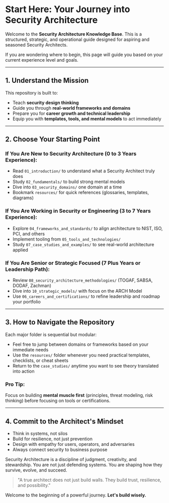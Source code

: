 # Start Here: Your Journey into Security Architecture

Welcome to the **Security Architecture Knowledge Base**. This is a structured, strategic, and operational guide designed for aspiring and seasoned Security Architects.

If you are wondering where to begin, this page will guide you based on your current experience level and goals.

---

## 1. Understand the Mission
This repository is built to:
- Teach **security design thinking**
- Guide you through **real-world frameworks and domains**
- Prepare you for **career growth and technical leadership**
- Equip you with **templates, tools, and mental models** to act immediately

---

## 2. Choose Your Starting Point

### If You Are **New to Security Architecture (0 to 3 Years Experience):**
- Read `01_introduction/` to understand what a Security Architect truly does
- Study `02_fundamentals/` to build strong mental models
- Dive into `03_security_domains/` one domain at a time
- Bookmark `resources/` for quick references (glossaries, templates, diagrams)

### If You Are **Working in Security or Engineering (3 to 7 Years Experience):**
- Explore `04_frameworks_and_standards/` to align architecture to NIST, ISO, PCI, and others
- Implement tooling from `05_tools_and_technologies/`
- Study `07_case_studies_and_examples/` to see real-world architecture applied

### If You Are **Senior or Strategic Focused (7 Plus Years or Leadership Path):**
- Review `08_security_architecture_methodologies/` (TOGAF, SABSA, DODAF, Zachman)
- Dive into `10_strategic_models/` with focus on the ARCH Model
- Use `06_careers_and_certifications/` to refine leadership and roadmap your portfolio

---

## 3. How to Navigate the Repository
Each major folder is sequential but modular:
- Feel free to jump between domains or frameworks based on your immediate needs
- Use the `resources/` folder whenever you need practical templates, checklists, or cheat sheets
- Return to the `case_studies/` anytime you want to see theory translated into action

### Pro Tip:
Focus on building **mental muscle first** (principles, threat modeling, risk thinking) before focusing on tools or certifications.

---

## 4. Commit to the Architect's Mindset
- Think in systems, not silos
- Build for resilience, not just prevention
- Design with empathy for users, operators, and adversaries
- Always connect security to business purpose

Security Architecture is a discipline of judgment, creativity, and stewardship.
You are not just defending systems. You are shaping how they survive, evolve, and succeed.

> "A true architect does not just build walls. They build trust, resilience, and possibility."

Welcome to the beginning of a powerful journey.
**Let's build wisely.**
